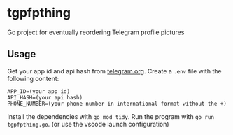 # tgpfpthing

Go project for eventually reordering Telegram profile pictures

## Usage

Get your app id and api hash from [telegram.org](https://core.telegram.org/api/obtaining_api_id). Create a `.env` file with the following content:

```env
APP_ID=(your app id)
API_HASH=(your api hash)
PHONE_NUMBER=(your phone number in international format without the +)
```

Install the dependencies with `go mod tidy`. Run the program with `go run tgpfpthing.go`. (or use the vscode launch configuration)
